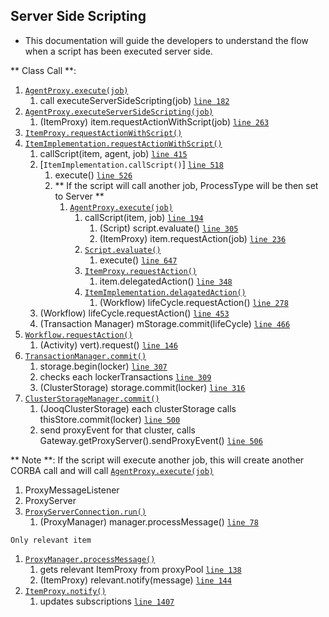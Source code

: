 ## Server Side Scripting

- This documentation will guide the developers to understand the flow when a script has been executed server side.  

** Class Call **:
   1. [`AgentProxy.execute(job)`](https://github.com/cristal-ise/cristal-ise/blob/Issue344_Server_side_scripting/kernel/src/main/java/org/cristalise/kernel/entity/proxy/AgentProxy.java#L176)
      1. call executeServerSideScripting(job) [`line 182`](https://github.com/cristal-ise/cristal-ise/blob/Issue344_Server_side_scripting/kernel/src/main/java/org/cristalise/kernel/entity/proxy/AgentProxy.java#L182)			
   1. [`AgentProxy.executeServerSideScripting(job)`](https://github.com/cristal-ise/cristal-ise/blob/Issue344_Server_side_scripting/kernel/src/main/java/org/cristalise/kernel/entity/proxy/AgentProxy.java#L247)	
      1. (ItemProxy) item.requestActionWithScript(job) [`line 263`](https://github.com/cristal-ise/cristal-ise/blob/develop/kernel/src/main/java/org/cristalise/kernel/entity/proxy/AgentProxy.java#L263) 
   1. [`ItemProxy.requestActionWithScript()`](https://github.com/cristal-ise/cristal-ise/blob/Issue344_Server_side_scripting/kernel/src/main/java/org/cristalise/kernel/entity/proxy/ItemProxy.java#L408)	
   1. [`ItemImplementation.requestActionWithScript()`](https://github.com/cristal-ise/cristal-ise/blob/Issue344_Server_side_scripting/kernel/src/main/java/org/cristalise/kernel/entity/ItemImplementation.java#L364)
      1. callScript(item, agent, job) [`line 415`](https://github.com/cristal-ise/cristal-ise/blob/Issue344_Server_side_scripting/kernel/src/main/java/org/cristalise/kernel/entity/ItemImplementation.java#L415)
		1. [`ItemImplementation.callScript()`] [`line 518`](https://github.com/cristal-ise/cristal-ise/blob/Issue344_Server_side_scripting/kernel/src/main/java/org/cristalise/kernel/entity/ItemImplementation.java#L518)
			1. execute() [`line 526`](https://github.com/cristal-ise/cristal-ise/blob/Issue344_Server_side_scripting/kernel/src/main/java/org/cristalise/kernel/entity/ItemImplementation.java#L526)
			1.  ** If the script will call another job, ProcessType will be then set to Server  **
				1. [`AgentProxy.execute(job)`](https://github.com/cristal-ise/cristal-ise/blob/Issue344_Server_side_scripting/kernel/src/main/java/org/cristalise/kernel/entity/proxy/AgentProxy.java#L176)
					1. callScript(item, job) [`line 194`](https://github.com/cristal-ise/cristal-ise/blob/Issue344_Server_side_scripting/kernel/src/main/java/org/cristalise/kernel/entity/proxy/AgentProxy.java#L194)
						1. (Script) script.evaluate() [`line 305`](https://github.com/cristal-ise/cristal-ise/blob/Issue344_Server_side_scripting/kernel/src/main/java/org/cristalise/kernel/entity/proxy/AgentProxy.java#L305)
						1. (ItemProxy) item.requestAction(job) [`line 236`](https://github.com/cristal-ise/cristal-ise/blob/Issue344_Server_side_scripting/kernel/src/main/java/org/cristalise/kernel/entity/proxy/AgentProxy.java#L236)					
					1. [`Script.evaluate()`](https://github.com/cristal-ise/cristal-ise/blob/develop/kernel/src/main/java/org/cristalise/kernel/scripting/Script.java#L660)
						1. execute() [`line 647`](https://github.com/cristal-ise/cristal-ise/blob/develop/kernel/src/main/java/org/cristalise/kernel/scripting/Script.java#L674)
					1. [`ItemProxy.requestAction()`](https://github.com/cristal-ise/cristal-ise/blob/Issue344_Server_side_scripting/kernel/src/main/java/org/cristalise/kernel/entity/proxy/ItemProxy.java#L303)
						1. item.delegatedAction() [`line 348`](https://github.com/cristal-ise/cristal-ise/blob/Issue344_Server_side_scripting/kernel/src/main/java/org/cristalise/kernel/entity/proxy/ItemProxy.java#L348)
					1. [`ItemImplementation.delagatedAction()`](https://github.com/cristal-ise/cristal-ise/blob/Issue344_Server_side_scripting/kernel/src/main/java/org/cristalise/kernel/entity/ItemImplementation.java#L250)
						1. (Workflow) lifeCycle.requestAction() [`line 278`](https://github.com/cristal-ise/cristal-ise/blob/Issue344_Server_side_scripting/kernel/src/main/java/org/cristalise/kernel/entity/ItemImplementation.java#L278)
      1. (Workflow) lifeCycle.requestAction() [`line 453`](https://github.com/cristal-ise/cristal-ise/blob/Issue344_Server_side_scripting/kernel/src/main/java/org/cristalise/kernel/entity/ItemImplementation.java#L453)
      1. (Transaction Manager) mStorage.commit(lifeCycle) [`line 466`](https://github.com/cristal-ise/cristal-ise/blob/Issue344_Server_side_scripting/kernel/src/main/java/org/cristalise/kernel/entity/ItemImplementation.java#L466)		
   1. [`Workflow.requestAction()`](https://github.com/cristal-ise/cristal-ise/blob/Issue344_Server_side_scripting/kernel/src/main/java/org/cristalise/kernel/lifecycle/instance/Workflow.java#L138)
      1. (Activity) vert).request() [`line 146`](https://github.com/cristal-ise/cristal-ise/blob/Issue344_Server_side_scripting/kernel/src/main/java/org/cristalise/kernel/lifecycle/instance/Workflow.java#L146)
   1. [`TransactionManager.commit()`](https://github.com/cristal-ise/cristal-ise/blob/develop/kernel/src/main/java/org/cristalise/kernel/persistency/TransactionManager.java#L299)
      1. storage.begin(locker) [`line 307`](https://github.com/cristal-ise/cristal-ise/blob/develop/kernel/src/main/java/org/cristalise/kernel/persistency/TransactionManager.java#L307)
      1. checks each lockerTransactions [`line 309`](https://github.com/cristal-ise/cristal-ise/blob/develop/kernel/src/main/java/org/cristalise/kernel/persistency/TransactionManager.java#L309)
      1. (ClusterStorage) storage.commit(locker) [`line 316`](https://github.com/cristal-ise/cristal-ise/blob/develop/kernel/src/main/java/org/cristalise/kernel/persistency/TransactionManager.java#L316)
   1. [`ClusterStorageManager.commit()`](https://github.com/cristal-ise/cristal-ise/blob/develop/kernel/src/main/java/org/cristalise/kernel/persistency/ClusterStorageManager.java#L497)
      1. (JooqClusterStorage) each clusterStorage calls thisStore.commit(locker) [`line 500`](https://github.com/cristal-ise/cristal-ise/blob/develop/kernel/src/main/java/org/cristalise/kernel/persistency/ClusterStorageManager.java#500)
      1. send proxyEvent for that cluster, calls Gateway.getProxyServer().sendProxyEvent() [`line 506`](https://github.com/cristal-ise/cristal-ise/blob/develop/kernel/src/main/java/org/cristalise/kernel/persistency/ClusterStorageManager.java#506)

** Note **: If the script will execute another job, this will create another CORBA call and will call [`AgentProxy.execute(job)`](https://github.com/cristal-ise/cristal-ise/blob/develop/kernel/src/main/java/org/cristalise/kernel/entity/proxy/AgentProxy.java#L162)

   1. ProxyMessageListener
   1. ProxyServer
   1. [`ProxyServerConnection.run()`](https://github.com/cristal-ise/cristal-ise/blob/develop/kernel/src/main/java/org/cristalise/kernel/entity/proxy/ProxyServerConnection.java#L64)
      1. (ProxyManager) manager.processMessage() [`line 78`](https://github.com/cristal-ise/cristal-ise/blob/develop/kernel/src/main/java/org/cristalise/kernel/entity/proxy/ProxyServerConnection.java#L78)
	
    Only relevant item
   1. [`ProxyManager.processMessage()`](https://github.com/cristal-ise/cristal-ise/blob/develop/kernel/src/main/java/org/cristalise/kernel/entity/proxy/ProxyManager.java#L125)
      1. gets relevant ItemProxy from proxyPool [`line 138`](https://github.com/cristal-ise/cristal-ise/blob/develop/kernel/src/main/java/org/cristalise/kernel/entity/proxy/ProxyManager.java#L138)
      1. (ItemProxy) relevant.notify(message) [`line 144`](https://github.com/cristal-ise/cristal-ise/blob/develop/kernel/src/main/java/org/cristalise/kernel/entity/proxy/ProxyManager.java#L144)
   1. [`ItemProxy.notify()`](https://github.com/cristal-ise/cristal-ise/blob/develop/kernel/src/main/java/org/cristalise/kernel/entity/proxy/ItemProxy.java#L1393)
      1. updates subscriptions [`line 1407`](https://github.com/cristal-ise/cristal-ise/blob/develop/kernel/src/main/java/org/cristalise/kernel/entity/proxy/ItemProxy.java#L1407)
